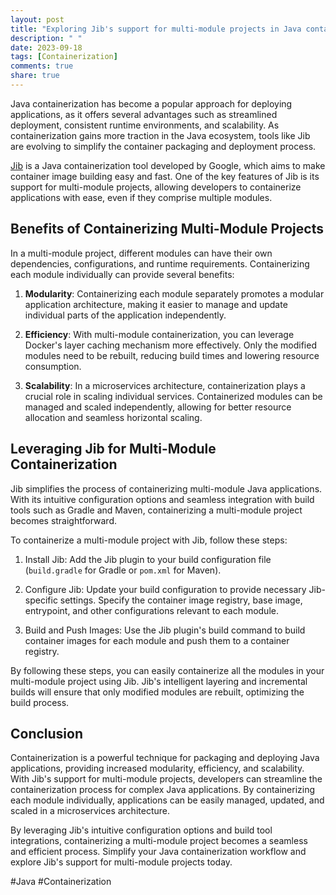 ```yaml
---
layout: post
title: "Exploring Jib's support for multi-module projects in Java containerization"
description: " "
date: 2023-09-18
tags: [Containerization]
comments: true
share: true
---
```


Java containerization has become a popular approach for deploying applications, as it offers several advantages such as streamlined deployment, consistent runtime environments, and scalability. As containerization gains more traction in the Java ecosystem, tools like Jib are evolving to simplify the container packaging and deployment process.

[Jib](https://github.com/GoogleContainerTools/jib) is a Java containerization tool developed by Google, which aims to make container image building easy and fast. One of the key features of Jib is its support for multi-module projects, allowing developers to containerize applications with ease, even if they comprise multiple modules.

## Benefits of Containerizing Multi-Module Projects

In a multi-module project, different modules can have their own dependencies, configurations, and runtime requirements. Containerizing each module individually can provide several benefits:

1. **Modularity**: Containerizing each module separately promotes a modular application architecture, making it easier to manage and update individual parts of the application independently.

2. **Efficiency**: With multi-module containerization, you can leverage Docker's layer caching mechanism more effectively. Only the modified modules need to be rebuilt, reducing build times and lowering resource consumption.

3. **Scalability**: In a microservices architecture, containerization plays a crucial role in scaling individual services. Containerized modules can be managed and scaled independently, allowing for better resource allocation and seamless horizontal scaling.

## Leveraging Jib for Multi-Module Containerization

Jib simplifies the process of containerizing multi-module Java applications. With its intuitive configuration options and seamless integration with build tools such as Gradle and Maven, containerizing a multi-module project becomes straightforward.

To containerize a multi-module project with Jib, follow these steps:

1. Install Jib: Add the Jib plugin to your build configuration file (`build.gradle` for Gradle or `pom.xml` for Maven).

2. Configure Jib: Update your build configuration to provide necessary Jib-specific settings. Specify the container image registry, base image, entrypoint, and other configurations relevant to each module.

3. Build and Push Images: Use the Jib plugin's build command to build container images for each module and push them to a container registry.

By following these steps, you can easily containerize all the modules in your multi-module project using Jib. Jib's intelligent layering and incremental builds will ensure that only modified modules are rebuilt, optimizing the build process.

## Conclusion

Containerization is a powerful technique for packaging and deploying Java applications, providing increased modularity, efficiency, and scalability. With Jib's support for multi-module projects, developers can streamline the containerization process for complex Java applications. By containerizing each module individually, applications can be easily managed, updated, and scaled in a microservices architecture.

By leveraging Jib's intuitive configuration options and build tool integrations, containerizing a multi-module project becomes a seamless and efficient process. Simplify your Java containerization workflow and explore Jib's support for multi-module projects today.

#Java #Containerization